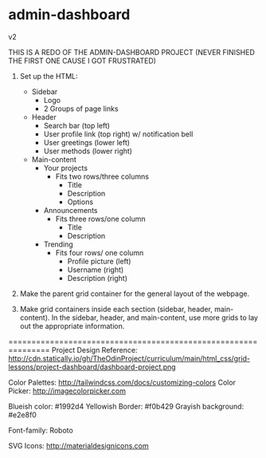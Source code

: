 # admin-dashboard
v2

THIS IS A REDO OF THE ADMIN-DASHBOARD PROJECT (NEVER FINISHED THE FIRST ONE CAUSE I GOT FRUSTRATED)

1. Set up the HTML: 
    * Sidebar
        - Logo
        - 2 Groups of page links
    * Header
        - Search bar (top left)
        - User profile link (top right) w/ notification bell
        - User greetings (lower left)
        - User methods (lower right)
    * Main-content
        - Your projects
            + Fits two rows/three columns
                - Title
                - Description
                - Options
        - Announcements
            + Fits three rows/one column
                - Title
                - Description
        - Trending
            + Fits four rows/ one column
                - Profile picture (left)
                - Username (right)
                - Description (right)

2. Make the parent grid container for the general layout of the webpage. 

3. Make grid containers inside each section (sidebar, header, main-content). In the sidebar, header, and main-content, use more grids to lay out the appropriate information.


===============================================================
Project Design Reference: http://cdn.statically.io/gh/TheOdinProject/curriculum/main/html_css/grid-lessons/project-dashboard/dashboard-project.png


Color Palettes: http://tailwindcss.com/docs/customizing-colors
Color Picker: http://imagecolorpicker.com

Blueish color: #1992d4
Yellowish Border: #f0b429
Grayish background: #e2e8f0

Font-family: Roboto

SVG Icons: http://materialdesignicons.com
